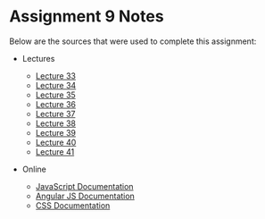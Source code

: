 # Assignment 9 Notes

Below are the sources that were used to complete this assignment:

- Lectures
    - [Lecture 33](https://github.com/jhu-ep-coursera/fullstack-course5/tree/master/examples/Lecture33)
    - [Lecture 34](https://github.com/jhu-ep-coursera/fullstack-course5/tree/master/examples/Lecture34)
    - [Lecture 35](https://github.com/jhu-ep-coursera/fullstack-course5/tree/master/examples/Lecture35)
    - [Lecture 36](https://github.com/jhu-ep-coursera/fullstack-course5/tree/master/examples/Lecture36)
    - [Lecture 37](https://github.com/jhu-ep-coursera/fullstack-course5/tree/master/examples/Lecture37)
    - [Lecture 38](https://github.com/jhu-ep-coursera/fullstack-course5/tree/master/examples/Lecture38)
    - [Lecture 39](https://github.com/jhu-ep-coursera/fullstack-course5/tree/master/examples/Lecture39)
    - [Lecture 40](https://github.com/jhu-ep-coursera/fullstack-course5/tree/master/examples/Lecture40)
    - [Lecture 41](https://github.com/jhu-ep-coursera/fullstack-course5/tree/master/examples/Lecture40)

- Online
    - [JavaScript Documentation](https://developer.mozilla.org/en-US/docs/Web/JavaScript)
    - [Angular JS Documentation](https://docs.angularjs.org/guide)
    - [CSS Documentation](https://developer.mozilla.org/en-US/docs/Web/CSS)
